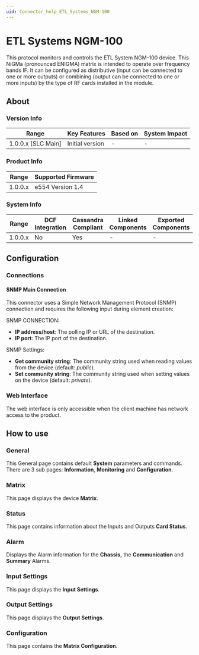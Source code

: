 ```yaml
---
uid: Connector_help_ETL_Systems_NGM-100
---
```


# ETL Systems NGM-100

This protocol monitors and controls the ETL System NGM-100 device. This NiGMa (pronounced ENIGMA) matrix is intended to operate over frequency bands IF. It can be configured as distributive (input can be connected to one or more outputs) or combining (output can be connected to one or more inputs) by the type of RF cards installed in the module.

## About

### Version Info

| Range                | Key Features     | Based on     | System Impact     |
|----------------------|------------------|--------------|-------------------|
| 1.0.0.x [SLC Main]   | Initial version  | -            | -                 |

### Product Info

| Range     | Supported Firmware     |
|-----------|------------------------|
| 1.0.0.x   | e554 Version 1.4       |

### System Info

| Range     | DCF Integration     | Cassandra Compliant     | Linked Components     | Exported Components     |
|-----------|---------------------|-------------------------|-----------------------|-------------------------|
| 1.0.0.x   | No                  | Yes                     | -                     | -                       |

## Configuration

### Connections

#### SNMP Main Connection

This connector uses a Simple Network Management Protocol (SNMP) connection and requires the following input during element creation:

SNMP CONNECTION:

- **IP address/host**: The polling IP or URL of the destination.
- **IP port**: The IP port of the destination.

SNMP Settings:

- **Get community string**: The community string used when reading values from the device (default: *public*).
- **Set community string**: The community string used when setting values on the device (default: *private*).

### Web Interface

The web interface is only accessible when the client machine has network access to the product.

## How to use

### General

This General page contains default **System** parameters and commands. There are 3 sub pages: **Information**, **Monitoring** and **Configuration**.

### Matrix

This page displays the device **Matrix**.

### Status

This page contains information about the Inputs and Outputs **Card Status**.

### Alarm

Displays the Alarm information for the **Chassis,** the **Communication** and **Summary** Alarms.

### Input Settings

This page displays the **Input Settings**.

### Output Settings

This page displays the **Output Settings**.

### Configuration

This page contains the **Matrix Configuration**.
